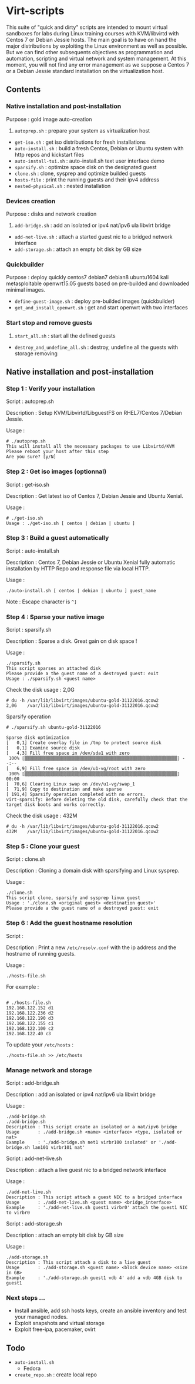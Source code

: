 # Virt-scripts

This suite of "quick and dirty" scripts are intended to mount virtual sandboxes for labs during Linux training courses with KVM/libvirtd with Centos 7 or Debian Jessie hosts. 
The main goal is to have on hand the major distributions by exploiting the Linux environment as well as possible. But we can find other subsequents objectives as programmation and automation, scripting and virtual network and system management. At this moment, you will not find any error management as we suppose a Centos 7 or a Debian Jessie standard installation on the virtualization host.

## Contents

### Native installation and post-installation

Purpose : gold image auto-creation

1. `autoprep.sh` : prepare your system as virtualization host
* `get-iso.sh` : get iso distributions for fresh installations
* `auto-install.sh` : build a fresh Centos, Debian or Ubuntu system with http repos and kickstart files
* `auto-install-tui.sh` : auto-install.sh text user interface demo
* `sparsify.sh` : optimize space disk on the designated guest
* `clone.sh` : clone, sysprep and optimize builded guests
* `hosts-file` : print the running guests and their ipv4 address
* `nested-physical.sh` : nested installation

### Devices creation

Purpose : disks and network creation

1. `add-bridge.sh` : add an isolated or ipv4 nat/ipv6 ula libvirt bridge
* `add-net-live.sh` : attach a started guest nic to a bridged network interface
* `add-storage.sh` : attach an empty bit disk by GB size

### Quickbuilder

Purpose : deploy quickly centos7 debian7 debian8 ubuntu1604 kali metasploitable openwrt15.05 guests based on pre-builded and downloaded minimal images.

* `define-guest-image.sh` : deploy pre-builded images (quickbuilder)
* `get_and_install_openwrt.sh` : get and start openwrt with two interfaces

### Start stop and remove guests

1. `start_all.sh` : start all the defined guests
* `destroy_and_undefine_all.sh` : destroy,  undefine all the guests with storage removing

## Native installation and post-installation

### Step 1 : Verify your installation

Script : autoprep.sh

Description : Setup KVM/Libvirtd/LibguestFS on RHEL7/Centos 7/Debian Jessie.

Usage : 

```
# ./autoprep.sh
This will install all the necessary packages to use Libvirtd/KVM
Please reboot your host after this step
Are you sure? [y/N]
```

### Step 2 : Get iso images (optionnal)

Script : get-iso.sh

Description : Get latest iso of Centos 7, Debian Jessie and Ubuntu Xenial.

Usage :

```
# ./get-iso.sh
Usage : ./get-iso.sh [ centos | debian | ubuntu ]
```

### Step 3 : Build a guest automatically

Script : auto-install.sh 

Description :  Centos 7, Debian Jessie or Ubuntu Xenial fully automatic installation by HTTP Repo and response file via local HTTP.

Usage :

```
./auto-install.sh [ centos | debian | ubuntu ] guest_name
```

Note : Escape character is `^]`


### Step 4 : Sparse your native image

Script : sparsify.sh

Description : Sparse a disk. Great gain on disk space !

Usage :

```
./sparsify.sh 
This script sparses an attached disk
Please provide a the guest name of a destroyed guest: exit
Usage : ./sparsify.sh <guest name>
```

Check the disk usage : 2,0G

```
# du -h /var/lib/libvirt/images/ubuntu-gold-31122016.qcow2
2,0G    /var/lib/libvirt/images/ubuntu-gold-31122016.qcow2
```

Sparsify operation

```
# ./sparsify.sh ubuntu-gold-31122016

Sparse disk optimization
[   0,1] Create overlay file in /tmp to protect source disk
[   0,1] Examine source disk
[   4,3] Fill free space in /dev/sda1 with zero
 100% ⟦▒▒▒▒▒▒▒▒▒▒▒▒▒▒▒▒▒▒▒▒▒▒▒▒▒▒▒▒▒▒▒▒▒▒▒▒▒▒▒▒▒▒▒▒▒▒▒▒▒▒▒▒▒▒▒▒▒▒⟧ --:--
[   6,9] Fill free space in /dev/u1-vg/root with zero
 100% ⟦▒▒▒▒▒▒▒▒▒▒▒▒▒▒▒▒▒▒▒▒▒▒▒▒▒▒▒▒▒▒▒▒▒▒▒▒▒▒▒▒▒▒▒▒▒▒▒▒▒▒▒▒▒▒▒▒▒▒⟧ 00:00
[  70,6] Clearing Linux swap on /dev/u1-vg/swap_1
[  71,9] Copy to destination and make sparse
[ 191,4] Sparsify operation completed with no errors.
virt-sparsify: Before deleting the old disk, carefully check that the
target disk boots and works correctly.
```

Check the disk usage : 432M


```
# du -h /var/lib/libvirt/images/ubuntu-gold-31122016.qcow2
432M    /var/lib/libvirt/images/ubuntu-gold-31122016.qcow2
```

### Step 5 : Clone your guest

Script : clone.sh

Description : Cloning a domain disk with sparsifying and Linux sysprep.

Usage :

```
./clone.sh
This script clone, sparsify and sysprep linux guest
Usage : './clone.sh <original guest> <destination guest>'
Please provide a the guest name of a destroyed guest: exit
```

### Step 6 : Add the guest hostname resolution

Script : 

Description : Print a new `/etc/resolv.conf` with the ip address and the hostname of running guests.

Usage :

```
./hosts-file.sh
```

For example :

```

# ./hosts-file.sh
192.168.122.152 d1
192.168.122.236 d2
192.168.122.190 d3
192.168.122.155 c1
192.168.122.100 c2
192.168.122.40 c3
```

To update your `/etc/hosts` :

```
./hosts-file.sh >> /etc/hosts
```

### Manage network and storage

Script : add-bridge.sh 

Description : add an isolated or ipv4 nat/ipv6 ula libvirt bridge 

Usage :

```
./add-bridge.sh
./add-bridge.sh
Description : This script create an isolated or a nat/ipv6 bridge
Usage       : ./add-bridge.sh <name> <interface> <type, isolated or nat>
Example     : './add-bridge.sh net1 virbr100 isolated' or './add-bridge.sh lan101 virbr101 nat'
```

Script : add-net-live.sh 

Description : attach a live guest nic to a bridged network interface

Usage :

```
./add-net-live.sh
Description : This script attach a guest NIC to a bridged interface
Usage       : ./add-net-live.sh <guest name> <bridge_interface>
Example     : './add-net-live.sh guest1 virbr0' attach the guest1 NIC to virbr0
```

Script : add-storage.sh 

Description : attach an empty bit disk by GB size

Usage :

```
./add-storage.sh
Description : This script attach a disk to a live guest
Usage       : ./add-storage.sh <guest name> <block device name> <size in GB>
Example     : './add-storage.sh guest1 vdb 4' add a vdb 4GB disk to guest1
```

### Next steps ...

* Install ansible, add ssh hosts keys, create an ansible inventory and test your managed nodes.
* Exploit snapshots and virtual storage
* Exploit free-ipa, pacemaker, ovirt

## Todo

* `auto-install.sh` 
  * Fedora
* `create_repo.sh` : create local repo
